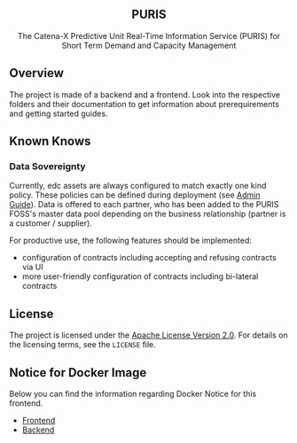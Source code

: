 <div align="center">
  <h2 align="center">PURIS</h2>
  The Catena-X Predictive Unit Real-Time Information Service (PURIS) for Short Term Demand and Capacity Management
</div>

## Overview

The project is made of a backend and a frontend. Look into the respective folders and their documentation to get
information about prerequirements and getting started guides.

## Known Knows

### Data Sovereignty

Currently, edc assets are always configured to match exactly one kind policy. These policies can be defined during
deployment (see [Admin Guide](./docs/adminGuide/Admin_Guide.md)). Data is offered to each partner, who has been added to
the PURIS FOSS's master data pool depending on the business relationship (partner is a customer / supplier).

For productive use, the following features should be implemented:

- configuration of contracts including accepting and refusing contracts via UI
- more user-friendly configuration of contracts including bi-lateral contracts

## License

The project is licensed under the [Apache License Version 2.0](https://www.apache.org/licenses/LICENSE-2.0).
For details on the licensing terms, see the `LICENSE` file.

## Notice for Docker Image

Below you can find the information regarding Docker Notice for this frontend.

- [Frontend](./frontend/DOCKER_NOTICE.md)
- [Backend](./backend/DOCKER_NOTICE.md)
